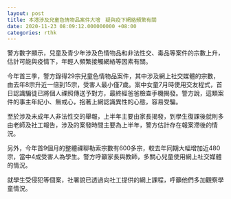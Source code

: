 ```yaml
---
layout: post
title: 本港涉及兒童色情物品案件大增　疑與疫下網絡頻繁有關
date: 2020-11-23 08:09:12.000000000 +08:00
categories: rthk
---
```


警方數字顯示，兒童及青少年涉及色情物品和非法性交、毒品等案件的宗數上升，估計可能與疫情下，年輕人頻繁接觸網絡等因素有關。

今年首三季，警方錄得29宗兒童色情物品案件，其中涉及網上社交媒體的宗數，由去年8宗升近一倍到15宗，受害人最小僅7歲。案中女童7月時使用交友程式，首日認識騙徒已將個人祼照傳送予對方，最終經爸爸檢查手機揭發。警方說，這類案件的事主年紀小、無戒心，抱著上網認識異性的心態，容易受騙。

至於涉及未成年人非法性交的舉報，上半年主要由家長揭發，到學生復課後就則多由老師及社工報告，涉及的案發時間主要為上半年，警方估計存在報案滯後的情況。

另外，今年首9個月的整體祼聊勒索宗數有600多宗，較去年同期大幅增加近480宗，當中4成受害人為學生。警方呼籲家長與教師，多關心兒童使用網上社交媒體的情況。

就學生受侵犯等個案，社署說已透過向社工提供的網上課程，呼籲他們多加觀察學童情況。
